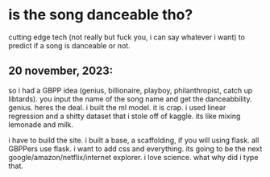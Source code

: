 # is the song danceable tho?
cutting edge tech (not really but fuck you, i can say whatever i want) to predict if a song is danceable or not. 

## 20 november, 2023:

so i had a GBPP idea (genius, billionaire, playboy, philanthropist, catch up libtards). you input the name of the song name and get the danceabbility. genius. heres the deal. i built the ml model. it is crap. i used linear regression and a shitty dataset that i stole off of kaggle. its like mixing lemonade and milk. 

i have to build the site. i built a base, a scaffolding, if you will using flask. all GBPPers use flask. i want to add css and everything. its going to be the next google/amazon/netflix/internet explorer. i love science. what why did i type that.
